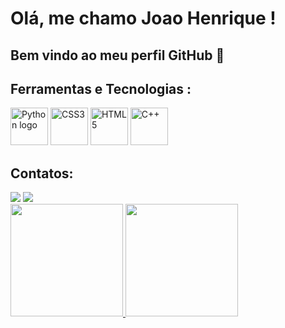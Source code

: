 # Olá, me chamo Joao Henrique ! 
## Bem vindo ao meu perfil GitHub 👋


## Ferramentas e Tecnologias :

<p align="left">
  <img src="https://cdn.jsdelivr.net/gh/devicons/devicon@latest/icons/python/python-original-wordmark.svg" height="60" alt="Python logo"/>
  <img src="https://cdn.jsdelivr.net/gh/devicons/devicon@latest/icons/css3/css3-original-wordmark.svg" height="60" alt = "CSS3" />
  <img src="https://cdn.jsdelivr.net/gh/devicons/devicon@latest/icons/html5/html5-plain-wordmark.svg"  height="60" alt = "HTML5"  />
  <img src="https://cdn.jsdelivr.net/gh/devicons/devicon@latest/icons/cplusplus/cplusplus-original.svg" height="60" alt = "C++" />
          
          
          
</p>


## Contatos:
<div>
<a href = "mailto:contato@joaohenriqueaw2004@gmail.com"><img loading="lazy" src="https://img.shields.io/badge/Gmail-D14836?style=for-the-badge&logo=gmail&logoColor=white" target="_blank"></a>
<a href="https://www.linkedin.com/in/jo%C3%A3o-henrique-angelieri-wolf-377124254" target="_blank"><img loading="lazy" src="https://img.shields.io/badge/-LinkedIn-%230077B5?style=for-the-badge&logo=linkedin&logoColor=white" target="_blank"></a>   
</div>        

<div>
<a href="https://github.com/Joao-Angel">
<img loading="lazy" height="180em" src="https://github-readme-stats.vercel.app/api/top-langs/?username=Joao-Angel&layout=compact&langs_count=7&theme=dracula"/>
<img loading="lazy" height="180em" src="https://github-readme-stats.vercel.app/api?username=Joao-Angel&show_icons=true&theme=dracula&include_all_commits=true&count_private=true"/>
</div>





